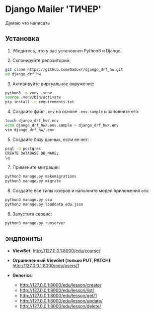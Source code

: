 # Django Mailer 'ТИЧЕР'

Думаю что написать

## Установка

1) Убедитесь, что у вас установлен Python3 и Django.

2) Склонируйте репозиторий:
```bash
git clone https://github.com/Dadoxr/django_drf_hw.git
cd django_drf_hw
```

3) Активируйте виртуальное окружение:
```bash
python3 -m venv .venv
source .venv/bin/activate
pip install -r requirements.txt
```

4) Создайте файл `.env` на основе `.env.sample` и заполните его:
```bash
touch django_drf_hw/.env
echo django_drf_hw/.env.sample > django_drf_hw/.env
vim django_drf_hw/.env
```


5) Создайте базу данных, если ее нет:
```bash
psql -U postgres
CREATE DATABASE DB_NAME;
\q
```

7) Примените миграции:
```bash
python3 manage.py makemigrations
python3 manage.py migrate
```

8) Создайте все типы юзеров и наполните модел приложения `edu`:
```bash
python3 manage.py csu
python3 manage.py loaddata edu.json
```

8) Запустите сервис:
```bash
python3 manage.py runserver
```


## эндпоинты
- **ViewSet**: http://127.0.0.1:8000/edu/course/ 
- **Ограниченный ViewSet (только PUT, PATCH)**: http://127.0.0.1:8000/edu/users/1 

- **Generics**: 
    - http://127.0.0.1:8000/edu/lesson/create/
    - http://127.0.0.1:8000/edu/lesson/list/
    - http://127.0.0.1:8000/edu/lesson/get/1
    - http://127.0.0.1:8000/edu/lesson/update/
    - http://127.0.0.1:8000/edu/lesson/delete/
    